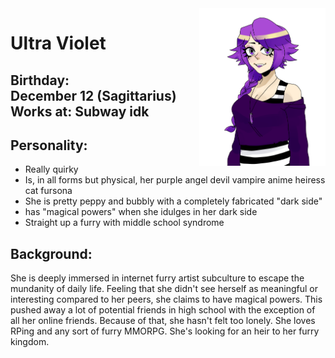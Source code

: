 <img src= "https://github.com/Pixelmation/Monster_Chan/blob/master/Images/ultra_violet.png" width = 40% height = 40% align = "right">

<h1>
  Ultra Violet
</h1>

<h2>
  Birthday: <br> December 12 (Sagittarius)
  Works at: Subway idk
</h2>

<h2>
  Personality:
  
</h2>
  
<ul>
  <li>Really quirky</li>
  <li>Is, in all forms but physical, her purple angel devil vampire anime heiress cat fursona</li>
  <li>She is pretty peppy and bubbly with a completely fabricated "dark side"</li>
  <li>has "magical powers" when she idulges in her dark side</li>
  <li>Straight up a furry with middle school syndrome</li>
</ul>

<h2>
  Background: 
</h2>

<p>
  She is deeply immersed in internet furry artist subculture to escape the mundanity of daily life. Feeling that she didn't see herself as meaningful or interesting compared to her peers, she claims to have magical powers. This pushed away a lot of potential friends in high school with the exception of all her online friends. Because of that, she hasn't felt too lonely. She loves RPing and any sort of furry MMORPG. She's looking for an heir to her furry kingdom.
</p>

<p>
  
</p>
